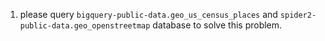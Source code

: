 1. please query `bigquery-public-data.geo_us_census_places` and `spider2-public-data.geo_openstreetmap` database to solve this problem.